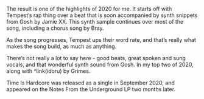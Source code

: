 The result is one of the highlights of 2020 for me. It starts off with Tempest’s rap thing over a beat that is soon accompanied by synth snippets from Gosh by Jamie XX.  This synth sample continues over most of the song, including a chorus song by Bray.

As the song progresses, Tempest ups their word rate, and that’s really what makes the song build, as much as anything.

There’s not really a lot to say here  - good beats, great spoken and sung vocals, and that wonderful synth sound from Gosh. In my top two of 2020, along with ^link(idoru) by Grimes.

Time Is Hardcore was released as a single in September 2020, and appeared on the Notes From the Underground LP two months later.
